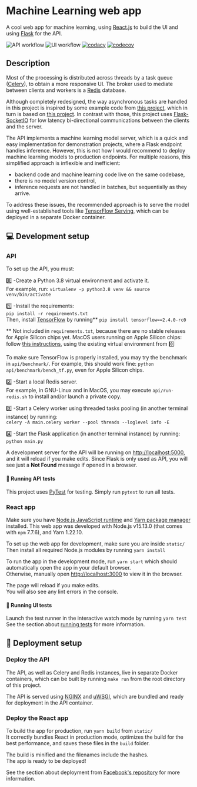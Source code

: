 # Machine Learning web app

A cool web app for machine learning, using [React.js](https://reactjs.org/) to build the UI and using [Flask](https://flask.palletsprojects.com/) for the API.

![API workflow](https://github.com/lmiguelgato/machine-learning-web-app/actions/workflows/api.yml/badge.svg)
![UI workflow](https://github.com/lmiguelgato/machine-learning-web-app/actions/workflows/ui.yml/badge.svg)
[![codacy](https://app.codacy.com/project/badge/Grade/8e8c21789f34400d88331a4c91742380)](https://www.codacy.com/gh/lmiguelgato/machine-learning-web-app/dashboard?utm_source=github.com&amp;utm_medium=referral&amp;utm_content=lmiguelgato/machine-learning-web-app&amp;utm_campaign=Badge_Grade)
[![codecov](https://codecov.io/gh/lmiguelgato/machine-learning-web-app/branch/main/graph/badge.svg?token=LRCCWA5AN2)](https://codecov.io/gh/lmiguelgato/machine-learning-web-app)

## Description

Most of the processing is distributed across threads by a task queue ([Celery](https://docs.celeryproject.org/)), to obtain a more responsive UI. The broker used to mediate between clients and workers is a [Redis](https://redis.io/) database.

Although completely redesigned, the way asynchronous tasks are handled in this project is inspired by some example code from [this project](https://github.com/jwhelland/flask-socketio-celery-example), which in turn is based on [this project](https://github.com/miguelgrinberg/flask-celery-example). In contrast with those, this project uses [Flask-SocketIO](https://flask-socketio.readthedocs.io/) for low latency bi-directional communications between the clients and the server.

The API implements a machine learning model server, which is a quick and easy implementation for demonstration projects, where a Flask endpoint handles inference. However, this is not how I would recommend to deploy machine learning models to production endpoints. For multiple reasons, this simplified approach is inflexible and inefficient:

- backend code and machine learning code live on the same codebase,
- there is no model version control,
- inference requests are not handled in batches, but sequentially as they arrive.

To address these issues, the recommended approach is to serve the model using well-established tools like [TensorFlow Serving](https://www.tensorflow.org/tfx/guide/serving), which can be deployed in a separate Docker container.

## :computer: Development setup

### API

To set up the API, you must:

:zero: -Create a Python 3.8 virtual environment and activate it.\
For example, run: `virtualenv -p python3.8 venv && source venv/bin/activate`

:one: -Install the requirements: \
`pip install -r requirements.txt` \
Then, install [TensorFlow](https://www.tensorflow.org/) by running** `pip install tensorflow==2.4.0-rc0`

** Not included in `requirements.txt`, because there are no stable releases for Apple Silicon chips yet. MacOS users running on Apple Silicon chips: follow [this instructions](https://github.com/apple/tensorflow_macos#readme), using the existing virtual environment from :zero:

To make sure TensorFlow is properly installed, you may try the benchmark in `api/benchmark/`. For example, this should work fine: `python api/benchmark/bench_tf.py`, even for Apple Silicon chips.

:two: -Start a local Redis server.\
For example, in GNU-Linux and in MacOS, you may execute `api/run-redis.sh` to install and/or launch a private copy.

:three: -Start a Celery worker using threaded tasks pooling (in another terminal instance) by running:\
`celery -A main.celery worker --pool threads --loglevel info -E`

:four: -Start the Flask application (in another terminal instance) by running:\
`python main.py`

A development server for the API will be running on [http://localhost:5000](http://localhost:5000), and it will reload if you make edits. Since Flask is only used as API, you will see just a **Not Found** message if opened in a browser.

#### :microscope: Running API tests

This project uses [PyTest](https://docs.pytest.org/) for testing. Simply run `pytest` to run all tests.

### React app

Make sure you have [Node.js JavaScript runtime](https://nodejs.org/) and [Yarn package manager](https://yarnpkg.com/) installed. This web app was developed with Node.js v15.13.0 (that comes with `npm` 7.7.6), and Yarn 1.22.10.

To set up the web app for development, make sure you are inside `static/`
Then install all required Node.js modules by running `yarn install`

To run the app in the development mode, run `yarn start` which should automatically open the app in your default browser.\
Otherwise, manually open [http://localhost:3000](http://localhost:3000) to view it in the browser.

The page will reload if you make edits.\
You will also see any lint errors in the console.

#### :microscope: Running UI tests

Launch the test runner in the interactive watch mode by running `yarn test`\
See the section about [running tests](https://facebook.github.io/create-react-app/docs/running-tests) for more information.

## :rocket: Deployment setup

### Deploy the API

The API, as well as Celery and Redis instances, live in separate Docker containers, which can be built by running `make run` from the root directory of this project.

The API is served using [NGINX](https://nginx.org/) and [uWSGI](https://uwsgi-docs.readthedocs.io/), which are bundled and ready for deployment in the API container.

### Deploy the React app

To build the app for production, run `yarn build` from `static/` \
It correctly bundles React in production mode, optimizes the build for the best performance, and saves these files in the `build` folder.

The build is minified and the filenames include the hashes.\
The app is ready to be deployed!

See the section about deployment from [Facebook's repository](https://facebook.github.io/create-react-app/docs/deployment) for more information.

